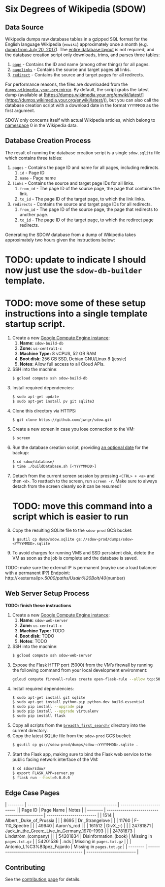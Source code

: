 # Six Degrees of Wikipedia (SDOW)

## Data Source

Wikipedia dumps raw database tables in a gzipped SQL format for the English language Wikipedia
(`enwiki`) approximately once a month (e.g.
[dump from July 20, 2017](https://dumps.wikimedia.your.org/enwiki/20170620/)). The
[entire database layout](https://www.mediawiki.org/wiki/Manual:Database_layout) is not required, and
the database creation script only downloads, trims, and parses three tables:

1. [`page`](https://www.mediawiki.org/wiki/Manual:Page_table) - Contains the ID and name (among
   other things) for all pages.
2. [`pagelinks`](https://www.mediawiki.org/wiki/Manual:Pagelinks_table) - Contains the source and
   target pages all links.
3. [`redirect`](https://www.mediawiki.org/wiki/Manual:Redirect_table) - Contains the source and
   target pages for all redirects.

For performance reasons, the files are downloaded from the
[`dumps.wikimedia.your.org` mirror](https://dumps.wikimedia.your.org/backup-index.html). By default,
the script grabs the latest dump (available at
[https://dumps.wikimedia.your.org/enwiki/latest/](https://dumps.wikimedia.your.org/enwiki/latest/)),
but you can also call the database creation script with a download date in the format `YYYYMMDD` as
the first argument.

SDOW only concerns itself with actual Wikipedia articles, which belong to
[namespace](https://en.wikipedia.org/wiki/Wikipedia:Namespace) 0 in the Wikipedia data.

## Database Creation Process

The result of running the database creation script is a single `sdow.sqlite` file which contains
three tables:

1. `pages` - Contains the page ID and name for all pages, including redirects.
   1. `id` - Page ID
   2. `name` - Page name
2. `links` - Contains the source and target page IDs for all links.
   1. `from_id` - The page ID of the source page, the page that contains the link.
   2. `to_id` - The page ID of the target page, to which the link links.
3. `redirects` - Contains the source and target page IDs for all redirects.
   1. `from_id` - The page ID of the source page, the page that redirects to another page.
   2. `to_id` - The page ID of the target page, to which the redirect page redirects.

Generating the SDOW database from a dump of Wikipedia takes approximately two hours given the
instructions below:

# TODO: update to indicate I should now just use the `sdow-db-builder` template.

# TODO: move some of these setup instructions into a single template startup script.

1. Create a new [Google Compute Engine instance](https://console.cloud.google.com/compute/instances?project=sdow-prod):
   1. **Name:** `sdow-build-db`
   1. **Zone:** `us-central1-c`
   1. **Machine Type:** 8 vCPUS, 52 GB RAM
   1. **Boot disk**: 256 GB SSD, Debian GNU/Linux 8 (jessie)
   1. **Notes**: Allow full access to all Cloud APIs.
1. SSH into the machine:
   ```bash
   $ gcloud compute ssh sdow-build-db
   ```
1. Install required dependencies:
   ```bash
   $ sudo apt-get update
   $ sudo apt-get install pv git sqlite3
   ```
1. Clone this directory via HTTPS:
   ```bash
   $ git clone https://github.com/jwngr/sdow.git
   ```
1. Create a new screen in case you lose connection to the VM:
   ```bash
   $ screen
   ```
1. Run the database creation script, providing [an optional date](https://dumps.wikimedia.your.org/enwiki/)
   for the backup:
   ```bash
   $ cd sdow/database/
   $ time ./buildDatabase.sh [<YYYYMMDD>]
   ```
1. Detach from the current screen session by pressing `<CTRL> + <a>` and then `<d>`. To reattach to
   the screen, run `screen -r`. Make sure to always detach from the screen cleanly so it can be
   resumed!
   # TODO: move this command into a script which is easier to run
1. Copy the resulting SQLite file to the `sdow-prod` GCS bucket:
   ```
   $ gsutil cp dump/sdow.sqlite gs://sdow-prod/dumps/sdow-<YYYYMMDD>.sqlite
   ```
1. To avoid charges for running VMS and SSD persistent disk, delete the VM as soon as the job is
   complete and the database is saved.

TODO: make sure the external IP is permanent (maybe use a load balancer with a permanent IP?)
Endpoint: http://<external*ip>:5000/paths/Usain%20Bolt/40*(number)

## Web Server Setup Process

**TODO: finish these instructions**

1. Create a new [Google Compute Engine instance](https://console.cloud.google.com/compute/instances?project=sdow-prod):
   1. **Name:** `sdow-web-server`
   1. **Zone:** `us-central1-c`
   1. **Machine Type:** TODO
   1. **Boot disk**: TODO
   1. **Notes**: TODO
1. SSH into the machine:
   ```bash
   $ gcloud compute ssh sdow-web-server
   ```
1. Expose the Flask HTTP port (5000) from the VM’s firewall by running the following command from
   your local development environment:
   ```bash
   gcloud compute firewall-rules create open-flask-rule --allow tcp:5000 --source-tags=sdow-web-server --source-ranges=0.0.0.0/0
   ```
1. Install required dependencies:
   ```bash
   $ sudo apt-get install git sqlite
   $ sudo apt-get install python-pip python-dev build-essential
   $ sudo pip install --upgrade pip
   $ sudo pip install --upgrade virtualenv
   $ sudo pip install flask
   ```
1. Copy all scripts from the [`breadth_first_search/`](./breadth_first_search) directory into the
   current directory.
1. Copy the latest SQLite file from the `sdow-prod` GCS bucket:
   ```bash
   $ gsutil cp gs://sdow-prod/dumps/sdow-<YYYYMMDD>.sqlite .
   ```
1. Start the Flask app, making sure to bind the Flask web service to the public facing network
   interface of the VM:
   ```bash
   $ cd sdow/sdow/
   $ export FLASK_APP=server.py
   $ flask run --host=0.0.0.0
   ```

## Edge Case Pages

| -------- | --------------------------------------------- | ------------------------- |
| Page ID | Page Name | Notes |
| -------- | --------------------------------------------- | ------------------------- |
| 1514 | Albert,\_Duke_of_Prussia | |
| 8695 | Dr.\_Strangelove | |
| 11760 | F-110_Spectre | |
| 49940 | Aaron\'s_rod | |
| 161512 | DivX\_;-) | |
| 24781871 | Jack_in_the_Green:\_Live_in_Germany_1970–1993 | |
| 24781873 | Lindström\_(company) | |
| 54201834 | Disinformation\_(book) | Missing in `pages.txt.gz` |
| 54201536 | .nds | Missing in `pages.txt.gz` |
| | Antonio_L%C3%B3pez_Fajardo | Missing in `pages.txt.gz` |
| -------- | --------------------------------------------- | ------------------------- |

## Contributing

See the [contribution page](./github/CONTRIBUTING.md) for details.

